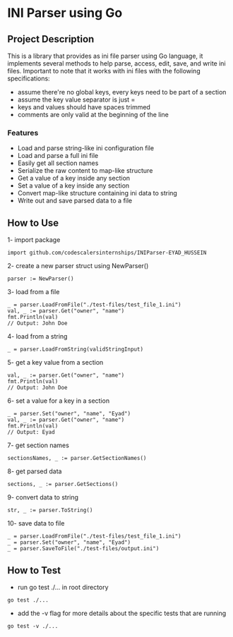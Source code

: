 # INI Parser using Go

## Project Description

This is a library that provides as ini file parser using Go language, it implements several methods to help parse, access, edit, save, and write ini files. Important to note that it works with ini files with the following specifications:

- assume there're no global keys, every keys need to be part of a section
- assume the key value separator is just =
- keys and values should have spaces trimmed
- comments are only valid at the beginning of the line

### Features

- Load and parse string-like ini configuration file
- Load and parse a full ini file
- Easily get all section names
- Serialize the raw content to map-like structure
- Get a value of a key inside any section
- Set a value of a key inside any section
- Convert map-like structure containing ini data to string
- Write out and save parsed data to a file

## How to Use

1- import package

```golang
import github.com/codescalersinternships/INIParser-EYAD_HUSSEIN
```

2- create a new parser struct using NewParser()

```golang
parser := NewParser()
```

3- load from a file

```golang
_ = parser.LoadFromFile("./test-files/test_file_1.ini")
val, _ := parser.Get("owner", "name")
fmt.Println(val)
// Output: John Doe
```

4- load from a string

```golang
_ = parser.LoadFromString(validStringInput)
```

5- get a key value from a section

```golang
val, _ := parser.Get("owner", "name")
fmt.Println(val)
// Output: John Doe
```

6- set a value for a key in a section

```golang
_ = parser.Set("owner", "name", "Eyad")
val, _ := parser.Get("owner", "name")
fmt.Println(val)
// Output: Eyad
```

7- get section names

```golang
sectionsNames, _ := parser.GetSectionNames()
```

8- get parsed data

```golang
sections, _ := parser.GetSections()
```

9- convert data to string

```golang
str, _ := parser.ToString()
```

10- save data to file

```golang
_ = parser.LoadFromFile("./test-files/test_file_1.ini")
_ = parser.Set("owner", "name", "Eyad")
_ = parser.SaveToFile("./test-files/output.ini")
```

## How to Test

- run go test ./... in root directory

```golang
go test ./...
```

- add the -v flag for more details about the specific tests that are running

```golang
go test -v ./...
```
